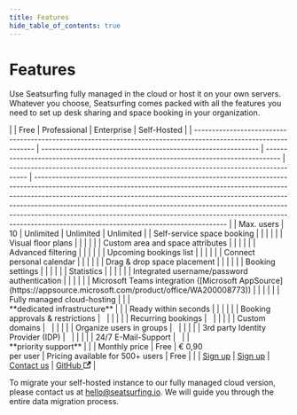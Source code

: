 ```yaml
---
title: Features
hide_table_of_contents: true
---
```


# Features

Use Seatsurfing fully managed in the cloud or host it on your own servers. Whatever you choose, Seatsurfing comes packed with all the features you need to set up desk sharing and space booking in your organization.

<div class="feature-table">
|                                                                                                                 | Free                                                          | Professional                                                                       | Enterprise                                                                          | Self-Hosted                                                                                                                                                                                                                                                                                                                                                                                                                                                  |
| --------------------------------------------------------------------------------------------------------------- | ------------------------------------------------------------- | ---------------------------------------------------------------------------------- | ----------------------------------------------------------------------------------- | ------------------------------------------------------------------------------------------------------------------------------------------------------------------------------------------------------------------------------------------------------------------------------------------------------------------------------------------------------------------------------------------------------------------------------------------------------------ |
| Max. users                                                                                                      | 10                                                            | Unlimited                                                                          | Unlimited                                                                           | Unlimited                                                                                                                                                                                                                                                                                                                                                                                                                                                    |
| Self-service space booking                                                                                      | <span class="blue-dot"></span>                                | <span class="blue-dot"></span>                                                     | <span class="blue-dot"></span>                                                      | <span class="blue-dot"></span>                                                                                                                                                                                                                                                                                                                                                                                                                               |
| Visual floor plans                                                                                              | <span class="blue-dot"></span>                                | <span class="blue-dot"></span>                                                     | <span class="blue-dot"></span>                                                      | <span class="blue-dot"></span>                                                                                                                                                                                                                                                                                                                                                                                                                               |
| Custom area and space attributes                                                                                | <span class="blue-dot"></span>                                | <span class="blue-dot"></span>                                                     | <span class="blue-dot"></span>                                                      | <span class="blue-dot"></span>                                                                                                                                                                                                                                                                                                                                                                                                                               |
| Advanced filtering                                                                                              | <span class="blue-dot"></span>                                | <span class="blue-dot"></span>                                                     | <span class="blue-dot"></span>                                                      | <span class="blue-dot"></span>                                                                                                                                                                                                                                                                                                                                                                                                                               |
| Upcoming bookings list                                                                                          | <span class="blue-dot"></span>                                | <span class="blue-dot"></span>                                                     | <span class="blue-dot"></span>                                                      | <span class="blue-dot"></span>                                                                                                                                                                                                                                                                                                                                                                                                                               |
| Connect personal calendar                                                                                       | <span class="blue-dot"></span>                                | <span class="blue-dot"></span>                                                     | <span class="blue-dot"></span>                                                      | <span class="blue-dot"></span>                                                                                                                                                                                                                                                                                                                                                                                                                               |
| Drag & drop space placement                                                                                     | <span class="blue-dot"></span>                                | <span class="blue-dot"></span>                                                     | <span class="blue-dot"></span>                                                      | <span class="blue-dot"></span>                                                                                                                                                                                                                                                                                                                                                                                                                               |
| Booking settings                                                                                                | <span class="blue-dot"></span>                                | <span class="blue-dot"></span>                                                     | <span class="blue-dot"></span>                                                      | <span class="blue-dot"></span>                                                                                                                                                                                                                                                                                                                                                                                                                               |
| Statistics                                                                                                      | <span class="blue-dot"></span>                                | <span class="blue-dot"></span>                                                     | <span class="blue-dot"></span>                                                      | <span class="blue-dot"></span>                                                                                                                                                                                                                                                                                                                                                                                                                               |
| Integrated username/password authentication                                                                     | <span class="blue-dot"></span>                                | <span class="blue-dot"></span>                                                     | <span class="blue-dot"></span>                                                      | <span class="blue-dot"></span>                                                                                                                                                                                                                                                                                                                                                                                                                               |
| Microsoft Teams integration ([Microsoft AppSource](https://appsource.microsoft.com/product/office/WA200008773)) | <span class="blue-dot"></span>                                | <span class="blue-dot"></span>                                                     | <span class="blue-dot"></span>                                                      |                                                                                                                                                                                                                                                                                                                                                                                                                                                              |
| Fully managed cloud-hosting                                                                                     | <span class="blue-dot"></span>                                | <span class="blue-dot"></span>                                                     | <span class="blue-dot"></span><br/>**dedicated infrastructure**                     |                                                                                                                                                                                                                                                                                                                                                                                                                                                              |
| Ready within seconds                                                                                            | <span class="blue-dot"></span>                                | <span class="blue-dot"></span>                                                     |                                                                                     |                                                                                                                                                                                                                                                                                                                                                                                                                                                              |
| Booking approvals & restrictions                                                                                |                                                               | <span class="blue-dot"></span>                                                     | <span class="blue-dot"></span>                                                      | <span class="blue-dot"></span>                                                                                                                                                                                                                                                                                                                                                                                                                               |
| Recurring bookings                                                                                              |                                                               | <span class="blue-dot"></span>                                                     | <span class="blue-dot"></span>                                                      | <span class="blue-dot"></span>                                                                                                                                                                                                                                                                                                                                                                                                                               |
| Custom domains                                                                                                  |                                                               | <span class="blue-dot"></span>                                                     | <span class="blue-dot"></span>                                                      | <span class="blue-dot"></span>                                                                                                                                                                                                                                                                                                                                                                                                                               |
| Organize users in groups                                                                                        |                                                               | <span class="blue-dot"></span>                                                     | <span class="blue-dot"></span>                                                      | <span class="blue-dot"></span>                                                                                                                                                                                                                                                                                                                                                                                                                               |
| 3rd party Identity Provider (IDP)                                                                               |                                                               | <span class="blue-dot"></span>                                                     | <span class="blue-dot"></span>                                                      | <span class="blue-dot"></span>                                                                                                                                                                                                                                                                                                                                                                                                                               |
| 24/7 E-Mail-Support                                                                                             |                                                               | <span class="blue-dot"></span>                                                     | <span class="blue-dot"></span><br/>**priority support**                             |                                                                                                                                                                                                                                                                                                                                                                                                                                                              |
| Monthly price                                                                                                   | Free                                                          | € 0,90<br />per user                                                               | Pricing available for 500+ users                                                    | Free                                                                                                                                                                                                                                                                                                                                                                                                                                                         |
|                                                                                                                 | <a href="/sign-up" class="button button--primary">Sign up</a> | <a href="/sign-up?paid" class="button button--primary button-gradient">Sign up</a> | <a href="mailto:hello@seatsurfing.io" class="button button--primary">Contact us</a> | <a href="https://github.com/seatsurfing/seatsurfing" target="_blank" class="button button--secondary">GitHub <svg width="13.5" height="13.5" aria-hidden="true" viewBox="0 0 24 24" class="iconExternalLink_node_modules-@docusaurus-theme-classic-lib-theme-Icon-ExternalLink-styles-module"><path fill="currentColor" d="M21 13v10h-21v-19h12v2h-10v15h17v-8h2zm3-12h-10.988l4.035 4-6.977 7.07 2.828 2.828 6.977-7.07 4.125 4.172v-11z"></path></svg></a> |
</div>

To migrate your self-hosted instance to our fully managed cloud version, please contact us at hello@seatsurfing.io. We will guide you through the entire data migration process.
